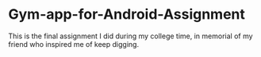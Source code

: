 # Gym-app-for-Android-Assignment
This is the final assignment I did during my college time, in memorial of my friend who inspired me of keep digging.
